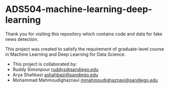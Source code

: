 # ADS504-machine-learning-deep-learning
Thank you for visiting this repository which contains code and data for fake news detection. 

This project was created to satisfy the requirement of graduate-level course in Machine Learning and Deep Learning for Data Science. 
* This project is collaborated by:
* Ruddy Simonpour <ruddys@sandiego.edu>
* Arya Shahbazi <ashahbazi@sandiego.edu>
* Mohammad Mahmoudighaznavi <mmahmoudighaznavi@sandiego.edu>

 

